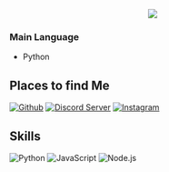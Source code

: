 <p align="center">
   <a href="https://discord.com/users/1087282349395411015">
      <img src="https://lanyard.cnrad.dev/api/1087282349395411015?bg=00000000&animated=true=true&hideSpotify=faclse&showDisplayName=true&hideActivity=true" />
   </a>
</p>

### Main Language
- Python

## Places to find Me 
  

 [![Github](https://img.shields.io/badge/-Github-181717?style=for-the-badge&logo=Github&logoColor=white)](https://github.com/wpritam)
 [![Discord Server](https://img.shields.io/badge/Discord-7289DA?style=for-the-badge&logo=discord&logoColor=white)](https://discord.com/users/1087282349395411015)
 [![Instagram](https://img.shields.io/badge/Instagram-E4405F?style=for-the-badge&logo=instagram&logoColor=white)](https:/instagram.com/06pritam_)
 
## Skills
![Python](https://camo.githubusercontent.com/6e9afc59cd0881afb915824eacc6ffb6147440b4c78904b561d617a203b96e32/68747470733a2f2f696d672e736869656c64732e696f2f62616467652f507974686f6e2d3134333534433f7374796c653d666f722d7468652d6261646765266c6f676f3d707974686f6e266c6f676f436f6c6f723d7768697465)
![JavaScript](https://img.shields.io/badge/javascript-%23323330.svg?style=for-the-badge&logo=javascript&logoColor=%23F7DF1E)
![Node.js](https://img.shields.io/badge/Node.js-43853D?style=for-the-badge&logo=node.js&logoColor=white)
